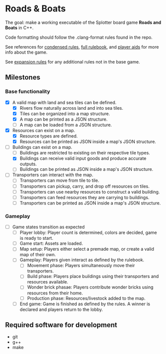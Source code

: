 # Roads & Boats
The goal: make a working executable of the Splotter board game **Roads and Boats** in C++.

Code formatting should follow the .clang-format rules found in the repo.

See references for [condensed rules](https://github.com/jtreim/roads-boats/blob/main/misc/rules_condensed.pdf), [full rulebook](https://github.com/jtreim/roads-boats/blob/main/misc/rules.pdf), and [player aids](https://github.com/jtreim/roads-boats/blob/main/misc/player_aid.pdf) for more info about the game.

See [expansion rules](https://github.com/jtreim/roads-boats/blob/main/misc/etcetera.pdf) for any additional rules not in the base game.

## Milestones
### Base functionality
- [X] A valid map with land and sea tiles can be defined.
  - [x] Rivers flow naturally across land and into sea tiles.
  - [X] Tiles can be organized into a map structure.
  - [X] A map can be printed as a JSON structure.
  - [ ] A map can be loaded from a JSON structure.
- [X] Resources can exist on a map.
  - [X] Resource types are defined.
  - [X] Resources can be printed as JSON inside a map's JSON structure.
- [ ] Buildings can exist on a map.
  - [ ] Buildings are restricted to existing on their respective tile types.
  - [X] Buildings can receive valid input goods and produce accurate outputs.
  - [ ] Buildings can be printed as JSON inside a map's JSON structure.
- [ ] Transporters can interact with the map.
  - [ ] Transporters can move from tile to tile.
  - [ ] Transporters can pickup, carry, and drop off resources on tiles.
  - [ ] Transporters can use nearby resources to construct a valid building.
  - [ ] Transporters can feed resources they are carrying to buildings.
  - [ ] Transporters can be printed as JSON inside a map's JSON structure.

### Gameplay
- [ ] Game states transition as expected
  - [ ] Player lobby: Player count is determined, colors are decided, game is ready to start.
  - [ ] Game start: Assets are loaded.
  - [ ] Map setup: Players either select a premade map, or create a valid map of their own.
  - [ ] Gameplay: Players given interact as defined by the rulebook.
    - [ ] Movement phase: Players simultaneously move their transporters.
    - [ ] Build phase: Players place buildings using their transporters and resources available.
    - [ ] Wonder brick phasae: Players contribute wonder bricks using resources from their home.
    - [ ] Production phase: Resources/livestock added to the map.
  - [ ] End game: Game is finished as defined by the rules. A winner is declared and players return to the lobby.

## Required software for development
- git
- g++
- make
